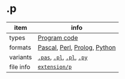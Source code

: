 

# .p

item | info
--- | ---
types | [Program code](../dataTypes/programCode.md)
formats | [Pascal](../fileFormats/pascal.md), [Perl](../fileFormats/perl.md), [Prolog](../fileFormats/prolog.md), [Python](../fileFormats/python.md)
variants | [`.pas`](../extensions/pas.md), [`.pl`](../extensions/pl.md), [`.pl`](../extensions/pl.md), [`.py`](../extensions/py.md)
file info | [`extension/p`]({{fileinfo}}/p)



